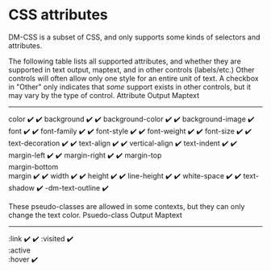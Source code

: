 # CSS attributes


DM-CSS is a subset of CSS, and only supports some kinds of
selectors and attributes. 

The following table lists all
supported attributes, and whether they are supported in text output,
maptext, and in other controls (labels/etc.) Other controls will often
allow only one style for an entire unit of text. A checkbox in \"Other\"
only indicates that *some* support exists in other controls, but it may
vary by the type of control.
  Attribute          Output   Maptext
  ------------------ -------- ---------
  color              ✔️       ✔️
  background         ✔️       ✔️
  background-color   ✔️       ✔️
  background-image   ✔️       
  font               ✔️       ✔️
  font-family        ✔️       ✔️
  font-style         ✔️       ✔️
  font-weight        ✔️       ✔️
  font-size          ✔️       ✔️
  text-decoration    ✔️       ✔️
  text-align         ✔️       ✔️
  vertical-align              ✔️
  text-indent        ✔️       ✔️
  margin-left        ✔️       ✔️
  margin-right       ✔️       ✔️
  margin-top                  
  margin-bottom               
  margin             ✔️       ✔️
  width              ✔️       ✔️
  height             ✔️       ✔️
  line-height        ✔️       ✔️
  white-space        ✔️       ✔️
  text-shadow                 ✔️
  -dm-text-outline            ✔️


These pseudo-classes are allowed in some contexts, but they can
only change the text color.
  Psuedo-class   Output   Maptext
  -------------- -------- ---------
  :link          ✔️       ✔️
  :visited       ✔️       
  :active                 
  :hover                  ✔️